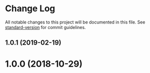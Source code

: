 # Change Log

All notable changes to this project will be documented in this file. See [standard-version](https://github.com/conventional-changelog/standard-version) for commit guidelines.

## 1.0.1 (2019-02-19)



<a name="1.0.0"></a>
# 1.0.0 (2018-10-29)
